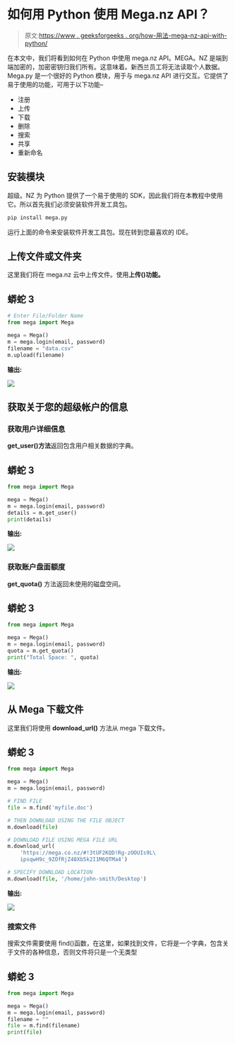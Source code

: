 # 如何用 Python 使用 Mega.nz API？

> 原文:[https://www . geeksforgeeks . org/how-用法-mega-nz-api-with-python/](https://www.geeksforgeeks.org/how-to-use-mega-nz-api-with-python/)

在本文中，我们将看到如何在 Python 中使用 mega.nz API。MEGA。NZ 是端到端加密的，加密密钥归我们所有。这意味着。新西兰员工将无法读取个人数据。Mega.py 是一个很好的 Python 模块，用于与 mega.nz API 进行交互。它提供了易于使用的功能，可用于以下功能–

*   注册
*   上传
*   下载
*   删除
*   搜索
*   共享
*   重新命名

## 安装模块

超级。NZ 为 Python 提供了一个易于使用的 SDK，因此我们将在本教程中使用它。所以首先我们必须安装软件开发工具包。

```py
pip install mega.py
```

运行上面的命令来安装软件开发工具包。现在转到您最喜欢的 IDE。

## 上传文件或文件夹

这里我们将在 mega.nz 云中上传文件。使用**上传()功能。**

## 蟒蛇 3

```py
# Enter File/Folder Name
from mega import Mega

mega = Mega()
m = mega.login(email, password)
filename = "data.csv"
m.upload(filename)
```

**输出:**

![](img/311e90031574ac52946e922af642dab2.png)

## 获取关于您的超级帐户的信息

### 获取用户详细信息

**get_user()方法**返回包含用户相关数据的字典。

## 蟒蛇 3

```py
from mega import Mega

mega = Mega()
m = mega.login(email, password)
details = m.get_user()
print(details)
```

**输出:**

![](img/3d038e5a02823e83fc2293f42862cf84.png)

### **获取账户盘面额度**

**get_quota()** 方法返回未使用的磁盘空间。

## 蟒蛇 3

```py
from mega import Mega

mega = Mega()
m = mega.login(email, password)
quota = m.get_quota()
print("Total Space: ", quota)
```

**输出:**

![](img/84cddb5e245b466b8620867152930b74.png)

## 从 Mega 下载文件

这里我们将使用 **download_url()** 方法从 mega 下载文件。

## 蟒蛇 3

```py
from mega import Mega

mega = Mega()
m = mega.login(email, password)

# FIND FILE
file = m.find('myfile.doc')

# THEN DOWNLOAD USING THE FILE OBJECT
m.download(file)

# DOWNLOAD FILE USING MEGA FILE URL
m.download_url(
    'https://mega.co.nz/#!3tUF2KQD!Rg-zOOUIs9L\
    ipsqwH9c_9ZOfRjZ48Xb5k2I1M6QTMa4')

# SPECIFY DOWNLOAD LOCATION
m.download(file, '/home/john-smith/Desktop')
```

**输出:**

![](img/201d5ba796f71da177e79f44226bc316.png)

### 搜索文件

搜索文件需要使用 find()函数，在这里，如果找到文件，它将是一个字典，包含关于文件的各种信息，否则文件将只是一个无类型

## 蟒蛇 3

```py
from mega import Mega

mega = Mega()
m = mega.login(email, password)
filename = ""
file = m.find(filename)
print(file)
```